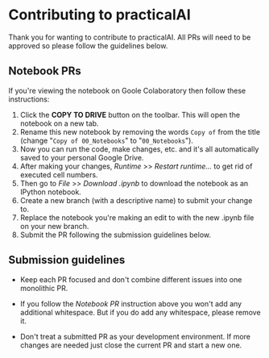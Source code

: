# Contributing to practicalAI
Thank you for wanting to contribute to practicalAI. All PRs will need to be approved so please follow the guidelines below.

## Notebook PRs
If you're viewing the notebook on Goole Colaboratory then follow these instructions:
1. Click the **COPY TO DRIVE** button on the toolbar. This will open the notebook on a new tab.
2. Rename this new notebook by removing the words `Copy of` from the title (change "`Copy of 00_Notebooks`" to "`00_Notebooks`").
3. Now you can run the code, make changes, etc. and it's all automatically saved to your personal Google Drive.
4. After making your changes, *Runtime* >> *Restart runtime...* to get rid of executed cell numbers.
5. Then go to *File* >> *Download .ipynb* to download the notebook as an IPython notebook.
6. Create a new branch (with a descriptive name) to submit your change to.
7. Replace the notebook you're making an edit to with the new .ipynb file on your new branch.
8. Submit the PR following the submission guidelines below.

## Submission guidelines
- Keep each PR focused and don't combine different issues into one monolithic PR.

- If you follow the *Notebook PR* instruction above you won't add any additional whitespace. But if you do add any whitespace, please remove it.

- Don't treat a submitted PR as your development environment. If more changes are needed just close the current PR and start a new one.